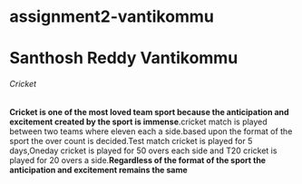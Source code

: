 # assignment2-vantikommu
# Santhosh Reddy Vantikommu
###### Cricket

**Cricket is one of the most loved team sport because the anticipation and excitement created by the sport is immense**.cricket match is played between two teams where eleven each a side.based upon the format of the sport the over count is decided.Test match cricket is played for 5 days,Oneday cricket is played for 50 overs each side and T20 cricket is played for 20 overs a side.__Regardless of the format of the sport the anticipation and excitement remains the same__

